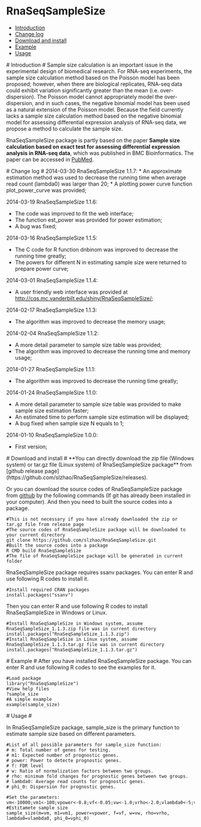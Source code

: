RnaSeqSampleSize
============
* [Introduction](#Introduction)
* [Change log](#Change)
* [Download and install](#download)
* [Example](#example)
* [Usage](#usage)

<a name="Introduction"/>
# Introduction #
Sample size calculation is an important issue in the experimental design of biomedical research. For RNA-seq experiments, the sample size calculation method based on the Poisson model has been proposed; however, when there are biological replicates, RNA-seq data could exhibit variation significantly greater than the mean (i.e. over-dispersion). The Poisson model cannot appropriately model the over-dispersion, and in such cases, the negative
binomial model has been used as a natural extension of the Poisson model. Because the field currently lacks a sample size calculation method based on the negative binomial model for assessing differential expression analysis of RNA-seq data, we propose a method to calculate the sample size.

RnaSeqSampleSize package is partly based on the paper **Sample size calculation based on exact test for assessing differential expression analysis in RNA-seq data**, which was published in BMC Bioinformatics. The paper can be accessed in [PubMed](http://www.ncbi.nlm.nih.gov/pubmed/?term=24314022).

<a name="Change"/>
# Change log #
2014-03-30
RnaSeqSampleSize 1.1.7:
 * An approximate estimation method was used to decrease the running time when average read count (lambda0) was larger than 20;
 * A plotting power curve function plot_power_curve was provided;

2014-03-19
RnaSeqSampleSize 1.1.6:
 * The code was improved to fit the web interface;
 * The function est_power was provided for power estimation;
 * A bug was fixed;

2014-03-16
RnaSeqSampleSize 1.1.5:
 * The C code for R function dnbinom was improved to decrease the running time greatly;
 * The powers for different N in estimating sample size were returned to prepare power curve;

2014-03-01
RnaSeqSampleSize 1.1.4:
 * A user friendly web interface was provided at http://cqs.mc.vanderbilt.edu/shiny/RnaSeqSampleSize/;

2014-02-17
RnaSeqSampleSize 1.1.3:
 * The algorithm was improved to decrease the memory usage;

2014-02-04
RnaSeqSampleSize 1.1.2:
 * A more detail parameter to sample size table was provided;
 * The algorithm was improved to decrease the running time and memory usage;

2014-01-27
RnaSeqSampleSize 1.1.1:
 * The algorithm was improved to decrease the running time greatly;

2014-01-24
RnaSeqSampleSize 1.1.0:
 * A more detail parameter to sample size table was provided to make sample size estimation faster;
 * An estimated time to perform sample size estimation will be displayed;
 * A bug fixed when sample size N equals to 1;

2014-01-10
RnaSeqSampleSize 1.0.0:
 * First version;

<a name="download"/>
# Download and install #
**You can directly download the zip file (Windows system) or tar.gz file (Linux system) of RnaSeqSampleSize package** from [github release page](https://github.com/slzhao/RnaSeqSampleSize/releases).

Or you can download the source codes of RnaSeqSampleSize package from [github](https://github.com/slzhao/RnaSeqSampleSize) by the following commands (If git has already been installed in your computer). And then you need to built the source codes into a package.

	#This is not necessary if you have already downloaded the zip or tar.gz file from release page
	#The source codes of RnaSeqSampleSize package will be downloaded to your current directory
	git clone https://github.com/slzhao/RnaSeqSampleSize.git
	#Built the source codes into a package
	R CMD build RnaSeqSampleSize
	#The file of RnaSeqSampleSize package will be generated in current folder

RnaSeqSampleSize package requires ssanv packages. You can enter R and use following R codes to install it. 

	#Install required CRAN packages
	install.packages("ssanv")

Then you can enter R and use following R codes to install RnaSeqSampleSize in Windows or Linux.
	
	#Install RnaSeqSampleSize in Windows system, assume RnaSeqSampleSize_1.1.3.zip file was in current directory
	install.packages("RnaSeqSampleSize_1.1.3.zip")
	#Install RnaSeqSampleSize in Linux system, assume RnaSeqSampleSize_1.1.3.tar.gz file was in current directory
	install.packages("RnaSeqSampleSize_1.1.3.tar.gz")

<a name="example"/>
# Example #
After you have installed RnaSeqSampleSize package. You can enter R and use following R codes to see the examples for it.
	
	#Load package
	library("RnaSeqSampleSize")
	#View help files
	?sample_size
	#A simple example
	example(sample_size)

<a name="usage"/>
# Usage #

In RnaSeqSampleSize package, sample_size is the primary function to estimate sample size based on different parameters.
	
	#List of all possible parameters for sample_size function:
	# m: Total number of genes for testing.
	# m1: Expected number of prognostic genes.
	# power: Power to detecte prognostic genes.
	# f: FDR level
	# w: Ratio of normalization factors between two groups.
	# rho: minimum fold changes for prognostic genes between two groups.
	# lambda0: Average read counts for prognostic genes.
	# phi_0: Dispersion for prognostic genes.

	#Set the parameters:
	vm<-10000;vm1<-100;vpower<-0.8;vf<-0.05;vw<-1.0;vrho<-2.0;vlambda0<-5;vphi_0<-0.5
	#Estitamete sample size
	sample_size(m=vm, m1=vm1, power=vpower, f=vf, w=vw, rho=vrho, lambda0=vlambda0, phi_0=vphi_0)
